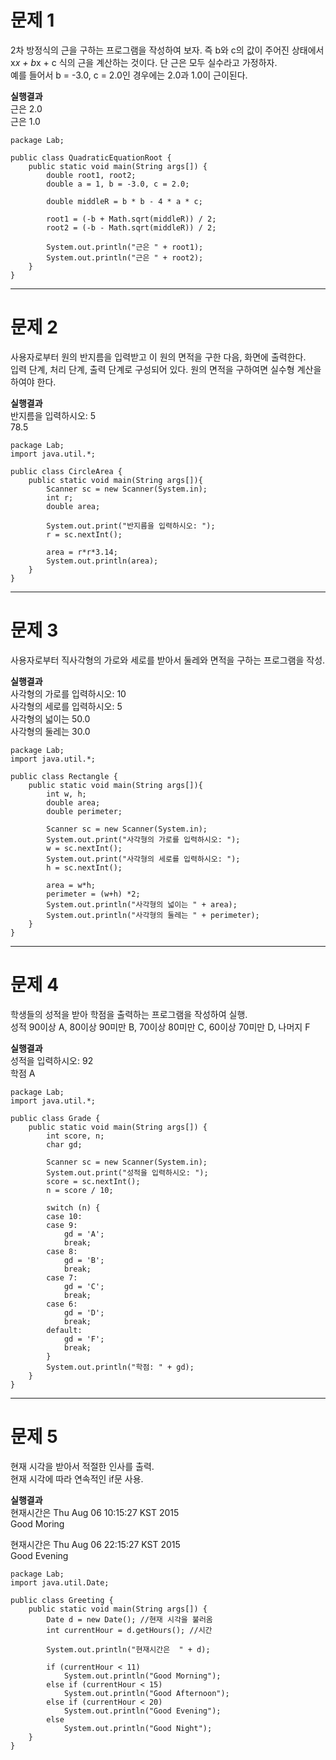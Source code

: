 # 문제 1
2차 방정식의 근을 구하는 프로그램을 작성하여 보자. 즉 b와 c의 값이 주어진 상태에서  
x*x + b*x + c 식의 근을 계산하는 것이다. 단 근은 모두 실수라고 가정하자.   
예를 들어서 b = -3.0, c = 2.0인 경우에는 2.0과 1.0이 근이된다.   

**실행결과**  
근은 2.0  
근은 1.0  

~~~
package Lab;

public class QuadraticEquationRoot {
	public static void main(String args[]) {
		double root1, root2;
		double a = 1, b = -3.0, c = 2.0;

		double middleR = b * b - 4 * a * c;

		root1 = (-b + Math.sqrt(middleR)) / 2;
		root2 = (-b - Math.sqrt(middleR)) / 2;

		System.out.println("근은 " + root1);
		System.out.println("근은 " + root2);
	}
} 
~~~
-------------------------------------------------------------------------------------------------------------------------------
# 문제 2
사용자로부터 원의 반지름을 입력받고 이 원의 면적을 구한 다음, 화면에 출력한다.  
입력 단계, 처리 단계, 출력 단계로 구성되어 있다. 원의 면적을 구하여면 실수형 계산을 하여야 한다. 

**실행결과**  
반지름을 입력하시오: 5  
78.5  
~~~
package Lab;
import java.util.*;

public class CircleArea {
	public static void main(String args[]){		
		Scanner sc = new Scanner(System.in);
		int r;
		double area;
		
		System.out.print("반지름을 입력하시오: ");
		r = sc.nextInt();
		
		area = r*r*3.14;
		System.out.println(area);
	}
}
~~~
------------------------------------------------------------------------------------------------------------------------------------
# 문제 3
사용자로부터 직사각형의 가로와 세로를 받아서 둘레와 면적을 구하는 프로그램을 작성.  

**실행결과**  
사각형의 가로를 입력하시오: 10  
사각형의 세로를 입력하시오: 5  
사각형의 넓이는 50.0  
사각형의 둘레는 30.0  
~~~
package Lab;
import java.util.*;

public class Rectangle {
	public static void main(String args[]){		
		int w, h;
		double area;
		double perimeter;
		
		Scanner sc = new Scanner(System.in);
		System.out.print("사각형의 가로를 입력하시오: ");
		w = sc.nextInt();
		System.out.print("사각형의 세로를 입력하시오: ");
		h = sc.nextInt();
		
		area = w*h;
		perimeter = (w+h) *2;
		System.out.println("사각형의 넓이는 " + area);
		System.out.println("사각형의 둘레는 " + perimeter);
	}
}
~~~
----------------------------------------------------------------------------------------------------------------------------------
# 문제 4
학생들의 성적을 받아 학점을 출력하는 프로그램을 작성하여 실행.  
성적 90이상 A, 80이상 90미만 B, 70이상 80미만 C, 60이상 70미만 D, 나머지 F  

**실행결과**  
성적을 입력하시오: 92  
학점 A  
~~~
package Lab;
import java.util.*;

public class Grade {
	public static void main(String args[]) {
		int score, n;
		char gd;

		Scanner sc = new Scanner(System.in);
		System.out.print("성적을 입력하시오: ");
		score = sc.nextInt();
		n = score / 10;
		
		switch (n) {
		case 10:
		case 9:
			gd = 'A';
			break;
		case 8:
			gd = 'B';
			break;
		case 7:
			gd = 'C';
			break;
		case 6:
			gd = 'D';
			break;
		default:
			gd = 'F';
			break;
		}
		System.out.println("학점: " + gd);
	}
}
~~~
------------------------------------------------------------------------------------------------------------------------------------
# 문제 5
현재 시각을 받아서 적절한 인사를 출력.  
현재 시각에 따라 연속적인 if문 사용.  

**실행결과**  
현재시간은 Thu Aug 06 10:15:27 KST 2015  
Good Moring  

현재시간은 Thu Aug 06 22:15:27 KST 2015  
Good Evening
~~~
package Lab;
import java.util.Date;

public class Greeting {
	public static void main(String args[]) {
		Date d = new Date(); //현재 시각을 불러옴
		int currentHour = d.getHours(); //시간

		System.out.println("현재시간은  " + d);

		if (currentHour < 11)
			System.out.println("Good Morning");
		else if (currentHour < 15)
			System.out.println("Good Afternoon");
		else if (currentHour < 20)
			System.out.println("Good Evening");
		else
			System.out.println("Good Night");
	}
}
~~~
